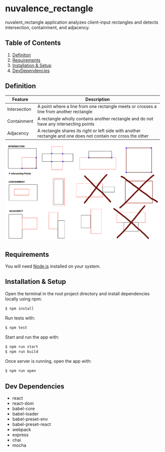 # nuvalence_rectangle
nuvalent_rectangle application analyzes client-input rectangles and detects intersection, containment, and adjacency. 

## Table of Contents

1. [Definiton](#defintion)
2. [Requirements](#requirements)
3. [Installation & Setup](#setup)
4. [DevDependencies](#dev)

## Definition <a name="definiton"></a>

| Feature | Description |
| --- | --- |
| Intersection | A point where a line from one rectangle meets or crosses a line from another rectangle |
| Containment | A rectangle wholly contains another rectangle and do not have any intersecting points |
| Adjacency | A rectangle shares its right or left side with another rectangle and one does not contain nor cross the other |

![image info](./rectangles_examples.png)

## Requirements <a name="requirements"></a>
You will need [Node.js](https://nodejs.org/en/) installed on your system.

## Installation & Setup <a name="setup"></a>


Open the terminal in the root project directory and install dependencies locally using npm:

```bash
$ npm install
```

Run tests with: 

```bash
$ npm test
```

Start and run the app with: 

```bash
$ npm run start
$ npm run build
```

Once server is running, open the app with: 

```bash
$ npm run open
```

## Dev Dependencies <a name="dev"></a>
- react
- react-dom
- babel-core
- babel-loader
- babel-preset-env
- babel-preset-react
- webpack
- express
- chai
- mocha
